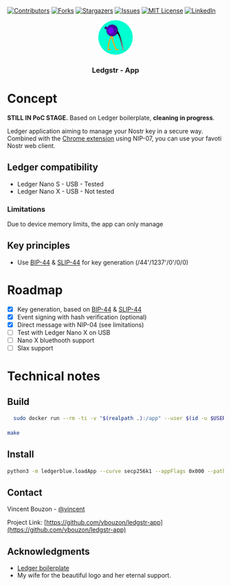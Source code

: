 
[![Contributors][contributors-shield]][contributors-url]
[![Forks][forks-shield]][forks-url]
[![Stargazers][stars-shield]][stars-url]
[![Issues][issues-shield]][issues-url]
[![MIT License][license-shield]][license-url]
[![LinkedIn][linkedin-shield]][linkedin-url]

<div align="center">
  <a href="https://github.com/vbouzon/ledgstr-app">
    <img src="icons/icon-128.png" alt="Logo" width="80" height="80">
  </a>

  <h3 align="center">Ledgstr - App</h3>
</div>

# Concept

**STILL IN PoC STAGE.**
Based on Ledger boilerplate, **cleaning in progress**.

Ledger application aiming to manage your Nostr key in a secure way.  
Combined with the [Chrome extension](https://github.com/vbouzon/ledgstr-extension-chrome) using NIP-07, you can use your favoti Nostr web client.

## Ledger compatibility
 - Ledger Nano S - USB - Tested
 - Ledger Nano X - USB - Not tested

### Limitations
Due to device memory limits, the app can only manage

## Key principles
 - Use [BIP-44](https://github.com/bitcoin/bips/blob/master/bip-0044.mediawiki) & [SLIP-44](https://github.com/satoshilabs/slips/blob/master/slip-0044.md) for key generation (/44'/1237'/0'/0/0)


# Roadmap

- [x] Key generation, based on [BIP-44](https://github.com/bitcoin/bips/blob/master/bip-0044.mediawiki) & [SLIP-44](https://github.com/satoshilabs/slips/blob/master/slip-0044.md)
- [x] Event signing with hash verification (optional)
- [x] Direct message with NIP-04 (see limitations)
- [ ] Test with Ledger Nano X on USB
- [ ] Nano X bluethooth support
- [ ] Slax support

# Technical notes
## Build

```sh
  sudo docker run --rm -ti -v "$(realpath .):/app" --user $(id -u $USER):$(id -g $USER) ghcr.io/ledgerhq/ledger-app-builder/ledger-app-builder:latest

make
```

## Install


```sh
python3 -m ledgerblue.loadApp --curve secp256k1 --appFlags 0x000 --path "44'/1237'" --tlv --targetId 0x31100004 --targetVersion="2.1.0" --delete --fileName bin/app.hex --appName "Ledgstr" --appVersion "1.0.1" --dataSize $((0x`cat debug/app.map |grep _envram_data | tr -s ' ' | cut -f2 -d' '|cut -f2 -d'x'` - 0x`cat debug/app.map |grep _nvram_data | tr -s ' ' | cut -f2 -d' '|cut -f2 -d'x'`)) `ICONHEX=\`python3 /opt/nanos-secure-sdk/icon3.py --hexbitmaponly icons/nanos_app_boilerplate.gif  2>/dev/null\` ; [ ! -z "$ICONHEX" ] && echo "--icon $ICONHEX"` 
```


## Contact

Vincent Bouzon - [@vincent](https://nostr.band/npub1umpngr838pwy3hgevlpgkuprfe6jsfzm8syf5cqm8eppwmhh69sq6e7a5s)

Project Link: [https://github.com/vbouzon/ledgstr-app](https://github.com/vbouzon/ledgstr-app)

<!-- ACKNOWLEDGMENTS -->

## Acknowledgments

- [Ledger boilerplate](https://github.com/LedgerHQ/app-boilerplate)
- My wife for the beautiful logo and her eternal support.


[contributors-shield]: https://img.shields.io/github/contributors/vbouzon/ledgstr-app.svg?style=for-the-badge
[contributors-url]: https://github.com/vbouzon/ledgstr-app/graphs/contributors
[forks-shield]: https://img.shields.io/github/forks/vbouzon/ledgstr-app.svg?style=for-the-badge
[forks-url]: https://github.com/vbouzon/ledgstr-app/network/members
[stars-shield]: https://img.shields.io/github/stars/vbouzon/ledgstr-app.svg?style=for-the-badge
[stars-url]: https://github.com/vbouzon/ledgstr-app/stargazers
[issues-shield]: https://img.shields.io/github/issues/vbouzon/ledgstr-app.svg?style=for-the-badge
[issues-url]: https://github.com/vbouzon/ledgstr-app/issues
[license-shield]: https://img.shields.io/github/license/vbouzon/ledgstr-app.svg?style=for-the-badge
[license-url]: https://github.com/vbouzon/ledgstr-app/blob/master/LICENSE.txt
[linkedin-shield]: https://img.shields.io/badge/-LinkedIn-black.svg?style=for-the-badge&logo=linkedin&colorB=555
[linkedin-url]: https://linkedin.com/in/bouzon
[product-screenshot]: images/screenshot.png
[Next.js]: https://img.shields.io/badge/next.js-000000?style=for-the-badge&logo=nextdotjs&logoColor=white
[Next-url]: https://nextjs.org/
[React.js]: https://img.shields.io/badge/React-20232A?style=for-the-badge&logo=react&logoColor=61DAFB
[React-url]: https://reactjs.org/
[Vue.js]: https://img.shields.io/badge/Vue.js-35495E?style=for-the-badge&logo=vuedotjs&logoColor=4FC08D
[Vue-url]: https://vuejs.org/
[Angular.io]: https://img.shields.io/badge/Angular-DD0031?style=for-the-badge&logo=angular&logoColor=white
[Angular-url]: https://angular.io/
[Svelte.dev]: https://img.shields.io/badge/Svelte-4A4A55?style=for-the-badge&logo=svelte&logoColor=FF3E00
[Svelte-url]: https://svelte.dev/
[Laravel.com]: https://img.shields.io/badge/Laravel-FF2D20?style=for-the-badge&logo=laravel&logoColor=white
[Laravel-url]: https://laravel.com
[Bootstrap.com]: https://img.shields.io/badge/Bootstrap-563D7C?style=for-the-badge&logo=bootstrap&logoColor=white
[Bootstrap-url]: https://getbootstrap.com
[JQuery.com]: https://img.shields.io/badge/jQuery-0769AD?style=for-the-badge&logo=jquery&logoColor=white
[JQuery-url]: https://jquery.com
